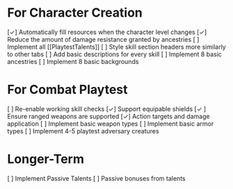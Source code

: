 # For Character Creation
[✓] Automatically fill resources when the character level changes
[✓] Reduce the amount of damage resistance granted by ancestries
[ ] Implement all [[PlaytestTalents]]
[ ] Style skill section headers more similarly to other tabs
[ ] Add basic descriptions for every skill
[ ] Implement 8 basic ancestries
[ ] Implement 8 basic backgrounds

# For Combat Playtest
[ ] Re-enable working skill checks
[✓] Support equipable shields
[✓ ] Ensure ranged weapons are supported
[✓] Action targets and damage application
[ ] Implement basic weapon types
[ ] Implement basic armor types
[ ] Implement 4-5 playtest adversary creatures

# Longer-Term
[ ] Implement Passive Talents
[ ] Passive bonuses from talents